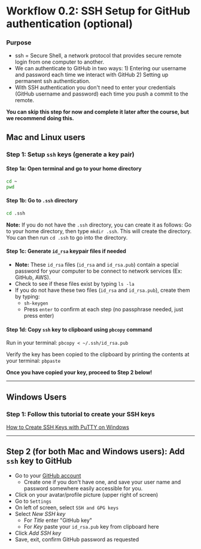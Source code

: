 # Workflow 0.2: SSH Setup for GitHub authentication (optional)

### Purpose
- ssh = Secure Shell, a network protocol that provides secure remote login from one computer to another.
- We can authenticate to GitHub in two ways: 1) Entering our username and password each time we interact with GitHub 2) Setting up permanent ssh authentication. 
- With SSH authentication you don't need to enter your credentials (GitHub username and password) each time you push a commit to the remote. 
  
**You can skip this step for now and complete it later after the course, but we recommend doing this.**

## Mac and Linux users

### Step 1:  Setup `ssh` keys (generate a key pair)

#### Step 1a:  Open terminal and go to your home directory

```bash
cd ~
pwd
```

#### Step 1b:  Go to `.ssh` directory
```bash
cd .ssh
```

**Note:**  If you do not have the `.ssh` directory, you can create it as follows: Go to your home directory, then type `mkdir .ssh`. This will create the directory. You can then run `cd .ssh` to go into the directory.


#### Step 1c: Generate `id_rsa` keypair files if needed

- **Note:**  These `id_rsa` files (`id_rsa` and `id_rsa.pub`) contain a special password for your computer to be connect to network services (Ex:  GitHub, AWS).
- Check to see if these files exist by typing `ls -la`
- If you do not have these two files (`id_rsa` and `id_rsa.pub`), create them by typing:  
	- `sh-keygen`
	- Press `enter` to confirm at each step (no passphrase needed, just press enter)

#### Step 1d: Copy `ssh` key to clipboard using `pbcopy` command
Run in your terminal:
`pbcopy < ~/.ssh/id_rsa.pub` 

Verify the key has been copied to the clipboard by printing the contents at your terminal: `pbpaste`

**Once you have copied your key, proceed to Step 2 below!**

---

## Windows Users

### Step 1: Follow this tutorial to create your SSH keys

[How to Create SSH Keys with PuTTY on Windows](https://www.digitalocean.com/docs/droplets/how-to/add-ssh-keys/create-with-putty/)


---

## Step 2 (for both Mac and Windows users):  Add `ssh` key to GitHub
- Go to your [GitHub account](https://github.com/) 
  	- Create one if you don't have one, and save your user name and password somewhere easily accessible for you.
- Click on your avatar/profile picture (upper right of screen)
- Go to `Settings`
- On left of screen, select `SSH and GPG keys`
- Select *New SSH key*
	- For *Title* enter "GitHub key"
	- For *Key* paste your `id_rsa.pub` key from clipboard here
- Click *Add SSH key*
- Save, exit, confirm GitHub password as requested


